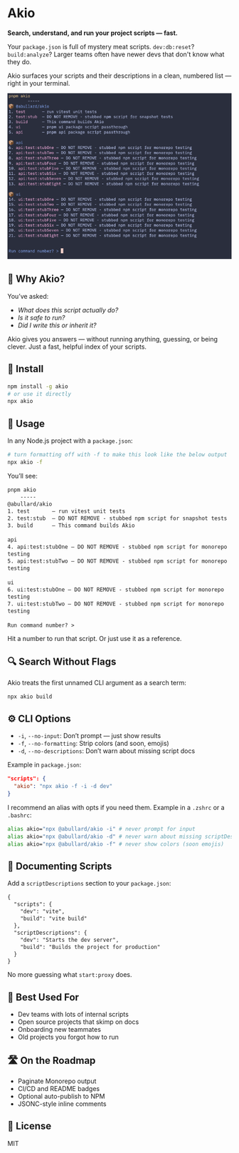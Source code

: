# Akio

**Search, understand, and run your project scripts — fast.**

Your `package.json` is full of mystery meat scripts. `dev:db:reset`? `build:analyze`? Larger teams often have newer devs that don't know what they do.

Akio surfaces your scripts and their descriptions in a clean, numbered list — right in your terminal.

![Example](./docs/screenshots/cli_screenshot.png "Example CLI screenshot")

## 🧭 Why Akio?

You’ve asked:

* *What does this script actually do?*
* *Is it safe to run?*
* *Did I write this or inherit it?*

Akio gives you answers — without running anything, guessing, or being clever.
Just a fast, helpful index of your scripts.

## 🚀 Install

```bash
npm install -g akio
# or use it directly
npx akio
```

## 📖 Usage

In any Node.js project with a `package.json`:

```bash
# turn formatting off with -f to make this look like the below output
npx akio -f
```

You’ll see:

```
pnpm akio
	-----
@abullard/akio
1. test       — run vitest unit tests
2. test:stub  — DO NOT REMOVE - stubbed npm script for snapshot tests
3. build      — This command builds Akio

api
4. api:test:stubOne — DO NOT REMOVE - stubbed npm script for monorepo testing
5. api:test:stubTwo — DO NOT REMOVE - stubbed npm script for monorepo testing

ui
6. ui:test:stubOne — DO NOT REMOVE - stubbed npm script for monorepo testing
7. ui:test:stubTwo — DO NOT REMOVE - stubbed npm script for monorepo testing

Run command number? >
```

Hit a number to run that script. Or just use it as a reference.

## 🔍 Search Without Flags

Akio treats the first unnamed CLI argument as a search term:

```bash
npx akio build
```

## ⚙️ CLI Options

* `-i`, `--no-input`: Don’t prompt — just show results
* `-f`, `--no-formatting`: Strip colors (and soon, emojis)
* `-d`, `--no-descriptions`: Don’t warn about missing script docs

Example in `package.json`:

```json
"scripts": {
  "akio": "npx akio -f -i -d dev"
}
```

I recommend an alias with opts if you need them. Example in a `.zshrc` or a `.bashrc`:
```bash
alias akio="npx @abullard/akio -i" # never prompt for input
alias akio="npx @abullard/akio -d" # never warn about missing scriptDescriptions
alias akio="npx @abullard/akio -f" # never show colors (soon emojis)
```

## 📝 Documenting Scripts

Add a `scriptDescriptions` section to your `package.json`:

```jsonc
{
  "scripts": {
    "dev": "vite",
    "build": "vite build"
  },
  "scriptDescriptions": {
    "dev": "Starts the dev server",
    "build": "Builds the project for production"
  }
}
```

No more guessing what `start:proxy` does.

## 🧠 Best Used For

* Dev teams with lots of internal scripts
* Open source projects that skimp on docs
* Onboarding new teammates
* Old projects you forgot how to run

## 🛣️ On the Roadmap

* Paginate Monorepo output
* CI/CD and README badges
* Optional auto-publish to NPM
* JSONC-style inline comments

## 🪪 License

MIT
